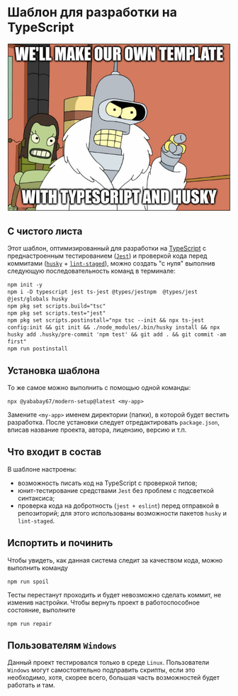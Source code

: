 # Шаблон для разработки на TypeScript

![Скриншот](./bender-rodriguez.jpg)


## С чистого листа

Этот шаблон, оптимизированный для разработки на [TypeScript](https://www.typescriptlang.org/)
с преднастроенным тестированием ([`Jest`](https://jestjs.io/ru/)) и проверкой кода 
перед коммитами ([`husky`](https://github.com/typicode/husky) + [`lint-staged`](https://github.com/okonet/lint-staged)), можно создать
"с нуля" выполнив следующую последовательность команд в терминале:

```
npm init -y
npm i -D typescript jest ts-jest @types/jestnpm  @types/jest @jest/globals husky
npm pkg set scripts.build="tsc"
npm pkg set scripts.test="jest"
npm pkg set scripts.postinstall="npx tsc --init && npx ts-jest config:init && git init && ./node_modules/.bin/husky install && npx husky add .husky/pre-commit 'npm test' && git add . && git commit -am first"
npm run postinstall
```

## Установка шаблона

То же самое можно выполнить с помощью одной команды:

```
npx @yababay67/modern-setup@latest <my-app>
```

Замените `<my-app>` именем директории (папки),
в которой будет вестить разработка. После установки 
следует отредактировать `package.json`, вписав название проекта,
автора, лицензию, версию и т.п.

## Что входит в состав

В шаблоне настроены:

* возможность писать код на TypeScript с проверкой типов;
* юнит-тестирование средствами `Jest` без проблем с подсветкой синтаксиса;
* проверка кода на добротность (`jest + eslint`) перед отправкой в репозиторий; для этого
    использованы возможности пакетов `husky` и `lint-staged`.

## Испортить и починить

Чтобы увидеть, как данная система следит за качеством кода, 
можно выполнить команду

```
npm run spoil
```

Тесты перестанут проходить и будет
невозможно сделать коммит, не изменив настройки. 
Чтобы вернуть проект в работоспособное состояние, выполните

```
npm run repair
```

## Пользователям `Windows`

Данный проект тестировался только в среде `Linux`. Пользователи `Windows`
могут самостоятельно подправить скрипты, если это необходимо, хотя, скорее всего,
большая часть возможностей будет работать и там.

